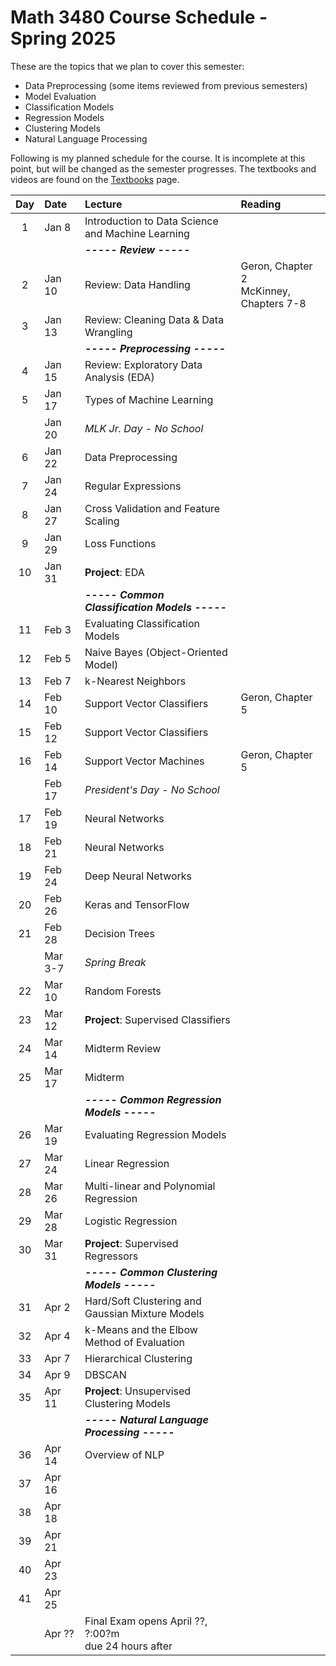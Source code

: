 # Math 3480 Course Schedule - Spring 2025
These are the topics that we plan to cover this semester:
* Data Preprocessing (some items reviewed from previous semesters)
* Model Evaluation
* Classification Models
* Regression Models
* Clustering Models
* Natural Language Processing

Following is my planned schedule for the course. It is incomplete at this point, but will be changed as the semester progresses. The textbooks and videos are found on the [Textbooks](https://github.com/drolsonmi/math3080/blob/main/3480_Textbooks.md) page.

|  Day  | Date   | Lecture                                           | Reading                                    |
| :---: | :----- | :--------------------------                       | :--------------------------------------    |
|   1   | Jan 8  | Introduction to Data Science and Machine Learning |                                            |
|       |        | __*----- Review -----*__                          |                                            |
|   2   | Jan 10 | Review: Data Handling                             | Geron, Chapter 2<br>McKinney, Chapters 7-8 |
|   3   | Jan 13 | Review: Cleaning Data & Data Wrangling            |                                            |
|       |        | __*----- Preprocessing -----*__                   |                                            |
|   4   | Jan 15 | Review: Exploratory Data Analysis (EDA)           |                                            |
|   5   | Jan 17 | Types of Machine Learning                         |                                            |
|       | Jan 20 | *MLK Jr. Day - No School*                         |                                            |
|   6   | Jan 22 | Data Preprocessing                                |                                            |
|   7   | Jan 24 | Regular Expressions                               |                                            |
|   8   | Jan 27 | Cross Validation and Feature Scaling              |                                            |
|   9   | Jan 29 | Loss Functions                                    |                                            |
|  10   | Jan 31 | __Project__: EDA                                  |                                            |
|       |        | __*----- Common Classification Models -----*__    |                                            |
|  11   | Feb 3  | Evaluating Classification Models                  |                                            |
|  12   | Feb 5  | Naive Bayes (Object-Oriented Model)               |                                            |
|  13   | Feb 7  | k-Nearest Neighbors                               |                                            |
|  14   | Feb 10 | Support Vector Classifiers                        | Geron, Chapter 5                           |
|  15   | Feb 12 | Support Vector Classifiers                        |                                            |
|  16   | Feb 14 | Support Vector Machines                           | Geron, Chapter 5                           |
|       | Feb 17 | *President's Day - No School*                     |                                            |
|  17   | Feb 19 | Neural Networks                                   |                                            |
|  18   | Feb 21 | Neural Networks                                   |                                            |
|  19   | Feb 24 | Deep Neural Networks                              |                                            |
|  20   | Feb 26 | Keras and TensorFlow                              |                                            |
|  21   | Feb 28 | Decision Trees                                    |                                            |
|       | Mar 3-7| *Spring Break*                                    |                                            |
|  22   | Mar 10 | Random Forests                                    |                                            |
|  23   | Mar 12 | __Project__: Supervised Classifiers               |                                            |
|  24   | Mar 14 | Midterm Review                                    |                                            |
|  25   | Mar 17 | Midterm                                           |                                            |
|       |        | __*----- Common Regression Models -----*__        |                                            |
|  26   | Mar 19 | Evaluating Regression Models                      |                                            |
|  27   | Mar 24 | Linear Regression                                 |                                            |
|  28   | Mar 26 | Multi-linear and Polynomial Regression            |                                            |
|  29   | Mar 28 | Logistic Regression                               |                                            |
|  30   | Mar 31 | __Project__: Supervised Regressors                |                                            |
|       |        | __*----- Common Clustering Models -----*__        |                                            |
|  31   | Apr 2  | Hard/Soft Clustering and Gaussian Mixture Models  |                                            |
|  32   | Apr 4  | k-Means and the Elbow Method of Evaluation        |                                            |
|  33   | Apr 7  | Hierarchical Clustering                           |                                            |
|  34   | Apr 9  | DBSCAN                                            |                                            |
|  35   | Apr 11 | __Project__: Unsupervised Clustering Models       |                                            |
|       |        | __*----- Natural Language Processing -----*__     |                                            |
|  36   | Apr 14 | Overview of NLP                                   |                                            |
|  37   | Apr 16 |                                                   |                                            |
|  38   | Apr 18 |                                                   |                                            |
|  39   | Apr 21 |                                                   |                                            |
|  40   | Apr 23 |                                                   |                                            |
|  41   | Apr 25 |                                                   |                                            |
|       | Apr ?? | Final Exam opens April ??, ?:00?m<br>due 24 hours after |                                      |
